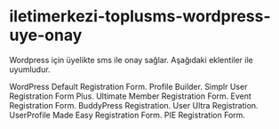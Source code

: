 # iletimerkezi-toplusms-wordpress-uye-onay
Wordpress için üyelikte sms ile onay sağlar. Aşağıdaki eklentiler ile uyumludur.

WordPress Default Registration Form.
Profile Builder.
Simplr User Registration Form Plus.
Ultimate Member Registration Form.
Event Registration Form.
BuddyPress Registration.
User Ultra Registration.
UserProfile Made Easy Registration Form. 
PIE Registration Form. 
